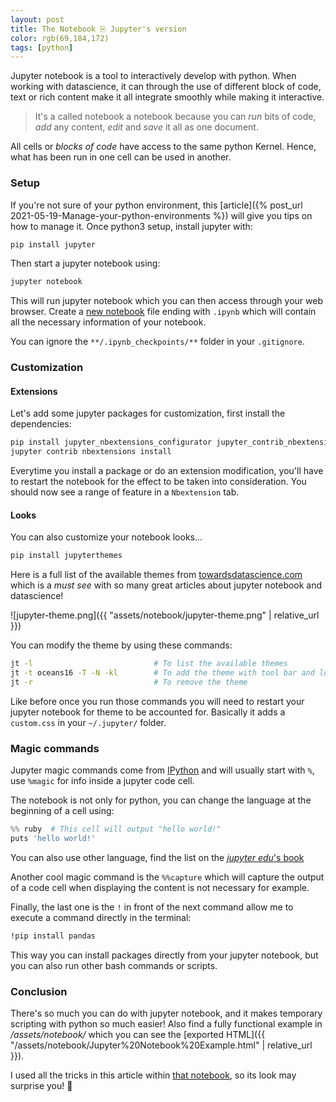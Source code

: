 ```yaml
---
layout: post 
title: The Notebook ⎘ Jupyter's version 
color: rgb(69,184,172)
tags: [python]
---
```


Jupyter notebook is a tool to interactively develop with python. When working with datascience, it can through the use
of different block of code, text or rich content make it all integrate smoothly while making it interactive.

> It's a called notebook a notebook because you can _run_ bits of code, _add_ any content,  _edit_ and _save_ it all as one document.

All cells or _blocks of code_ have access to the same python Kernel. Hence, what has been run in one cell can be used in
another.

### Setup

If you're not sure of your python environment, this [article]({% post_url 2021-05-19-Manage-your-python-environments %})
will give you tips on how to manage it. Once python3 setup, install jupyter with:

```bash
pip install jupyter
```

Then start a jupyter notebook using:

```bash
jupyter notebook
```

This will run jupyter notebook which you can then access through your web browser. Create
a [new notebook](https://www.dataquest.io/blog/jupyter-notebook-tutorial) file ending with `.ipynb` which will contain
all the necessary information of your notebook.

You can ignore the `**/.ipynb_checkpoints/**` folder in your `.gitignore`.

### Customization

#### Extensions

Let's add some jupyter packages for customization, first install the dependencies:

```bash
pip install jupyter_nbextensions_configurator jupyter_contrib_nbextensions
jupyter contrib nbextensions install
```

Everytime you install a package or do an extension modification, you'll have to restart the notebook for the effect to
be taken into consideration. You should now see a range of feature in a `Nbextension` tab.

#### Looks

You can also customize your notebook looks...

```bash
pip install jupyterthemes
```

Here is a full list of the available themes
from [towardsdatascience.com](https://towardsdatascience.com/7-essential-tips-for-writing-with-jupyter-notebook-60972a1a8901)
which is a _must see_ with so many great articles about jupyter notebook and datascience!

![jupyter-theme.png]({{ "assets/notebook/jupyter-theme.png" | relative_url }})

You can modify the theme by using these commands:

```bash
jt -l                           # To list the available themes
jt -t oceans16 -T -N -kl        # To add the theme with tool bar and logo
jt -r                           # To remove the theme
```

Like before once you run those commands you will need to restart your jupyter notebook for theme to be accounted for.
Basically it adds a `custom.css` in your `~/.jupyter/` folder.

### Magic commands

Jupyter magic commands come from [IPython](https://ipython.readthedocs.io/en/stable/interactive/magics.html) and will
usually start with `%`, use `%magic` for info inside a jupyter code cell.

The notebook is not only for python, you can change the language at the beginning of a cell using:

```python
%% ruby  # This cell will output "hello world!"
puts 'hello world!'
```

You can also use other language, find the list on
the [_jupyter edu_'s book](https://jupyter4edu.github.io/jupyter-edu-book/jupyter.html#:~:text=The%20Jupyter%20system%20supports%20over,%2C%20Scala%2C%20and%20many%20more.)

Another cool magic command is the `%%capture` which will capture the output of a code cell when displaying the content
is not necessary for example.

Finally, the last one is the `!` in front of the next command allow me to execute a command directly in the terminal:

```bash
!pip install pandas
```

This way you can install packages directly from your jupyter notebook, but you can also run other bash commands or
scripts.

### Conclusion

There's so much you can do with jupyter notebook, and it makes temporary scripting with python so much easier!
Also find a fully functional example in _/assets/notebook/_ which you can see the [exported HTML]({{ "/assets/notebook/Jupyter%20Notebook%20Example.html" | relative_url }}).

I used all the tricks in this article within [that notebook](https://github.com/sylhare/sylhare.github.io/blob/master/assets/notebook/Jupyter%20Notebook%20Example.ipynb), so its look may surprise you! 🎉 
